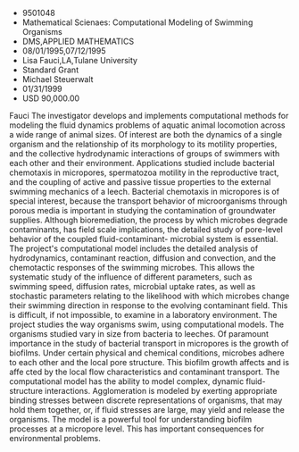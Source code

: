 
* 9501048
* Mathematical Scienaes: Computational Modeling of Swimming Organisms
* DMS,APPLIED MATHEMATICS
* 08/01/1995,07/12/1995
* Lisa Fauci,LA,Tulane University
* Standard Grant
* Michael Steuerwalt
* 01/31/1999
* USD 90,000.00

Fauci The investigator develops and implements computational methods for
modeling the fluid dynamics problems of aquatic animal locomotion across a wide
range of animal sizes. Of interest are both the dynamics of a single organism
and the relationship of its morphology to its motility properties, and the
collective hydrodynamic interactions of groups of swimmers with each other and
their environment. Applications studied include bacterial chemotaxis in
micropores, spermatozoa motility in the reproductive tract, and the coupling of
active and passive tissue properties to the external swimming mechanics of a
leech. Bacterial chemotaxis in micropores is of special interest, because the
transport behavior of microorganisms through porous media is important in
studying the contamination of groundwater supplies. Although bioremediation, the
process by which microbes degrade contaminants, has field scale implications,
the detailed study of pore-level behavior of the coupled fluid-contaminant-
microbial system is essential. The project's computational model includes the
detailed analysis of hydrodynamics, contaminant reaction, diffusion and
convection, and the chemotactic responses of the swimming microbes. This allows
the systematic study of the influence of different parameters, such as swimming
speed, diffusion rates, microbial uptake rates, as well as stochastic parameters
relating to the likelihood with which microbes change their swimming direction
in response to the evolving contaminant field. This is difficult, if not
impossible, to examine in a laboratory environment. The project studies the way
organisms swim, using computational models. The organisms studied vary in size
from bacteria to leeches. Of paramount importance in the study of bacterial
transport in micropores is the growth of biofilms. Under certain physical and
chemical conditions, microbes adhere to each other and the local pore structure.
This biofilm growth affects and is affe cted by the local flow characteristics
and contaminant transport. The computational model has the ability to model
complex, dynamic fluid-structure interactions. Agglomeration is modeled by
exerting appropriate binding stresses between discrete representations of
organisms, that may hold them together, or, if fluid stresses are large, may
yield and release the organisms. The model is a powerful tool for understanding
biofilm processes at a micropore level. This has important consequences for
environmental problems.
